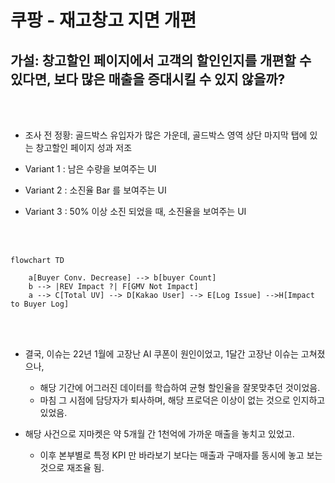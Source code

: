 # 쿠팡 - 재고창고 지면 개편

## 가설: 창고할인 페이지에서 고객의 할인인지를 개편할 수 있다면, 보다 많은 매출을 증대시킬 수 있지 않을까?

<br><br>

* 조사 전 정황: 골드박스 유입자가 많은 가운데, 골드박스 영역 상단 마지막 탭에 있는 창고할인 페이지 성과 저조
  
* Variant 1 : 남은 수량을 보여주는 UI
* Variant 2 : 소진율 Bar 를 보여주는 UI
* Variant 3 : 50% 이상 소진 되었을 때, 소진율을 보여주는 UI

<br><br>

```mermaid
flowchart TD

    a[Buyer Conv. Decrease] --> b[buyer Count]
    b --> |REV Impact ?| F[GMV Not Impact]
    a --> C[Total UV] --> D[Kakao User] --> E[Log Issue] -->H[Impact to Buyer Log]

```
<br><br>
* 결국, 이슈는 22년 1월에 고장난 AI 쿠폰이 원인이었고, 1달간 고장난 이슈는 고쳐졌으나,
  * 해당 기간에 어그러진 데이터를 학습하여 균형 할인율을 잘못맞추던 것이었음.
  * 마침 그 시점에 담당자가 퇴사하며, 해당 프로덕은 이상이 없는 것으로 인지하고 있었음.

* 해당 사건으로 지마켓은 약 5개월 간 1천억에 가까운 매출을 놓치고 있었고.
  * 이후 본부별로 특정 KPI 만 바라보기 보다는 매출과 구매자를 동시에 놓고 보는 것으로 재조율 됨.
